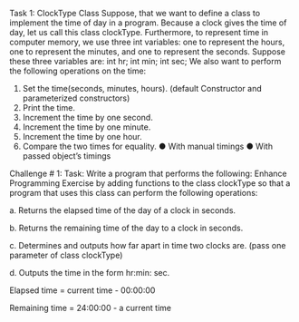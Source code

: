 Task 1: ClockType Class
Suppose, that we want to define a class to implement the time of day in a program.
Because a clock gives the time of day, let us call this class clockType.
Furthermore, to represent time in computer memory, we use three int variables: one to
represent the hours, one to represent the minutes, and one to represent the seconds.
Suppose these three variables are: int hr; int min; int sec;
We also want to perform the following operations on the time:
1. Set the time(seconds, minutes, hours). (default Constructor and parameterized
constructors)
2. Print the time.
3. Increment the time by one second.
4. Increment the time by one minute.
5. Increment the time by one hour.
6. Compare the two times for equality.
● With manual timings
● With passed object’s timings

Challenge # 1:
Task: Write a program that performs the following:
Enhance Programming Exercise by adding functions to the class clockType so that a
program that uses this class can perform the following operations:

a. Returns the elapsed time of the day of a clock in seconds.

b. Returns the remaining time of the day to a clock in seconds.

c. Determines and outputs how far apart in time two clocks are. (pass one parameter of
class clockType)

d. Outputs the time in the form hr:min: sec.

Elapsed time = current time - 00:00:00

Remaining time = 24:00:00 - a current time

